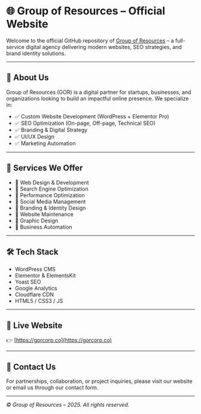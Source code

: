 # 🌐 Group of Resources – Official Website

Welcome to the official GitHub repository of [Group of Resources](https://gorcorp.co) – a full-service digital agency delivering modern websites, SEO strategies, and brand identity solutions.

---

## 🚀 About Us

Group of Resources (GOR) is a digital partner for startups, businesses, and organizations looking to build an impactful online presence. We specialize in:

- ✅ Custom Website Development (WordPress + Elementor Pro)
- ✅ SEO Optimization (On-page, Off-page, Technical SEO)
- ✅ Branding & Digital Strategy
- ✅ UI/UX Design
- ✅ Marketing Automation

---

## 💼 Services We Offer

- 🔹 Web Design & Development  
- 🔹 Search Engine Optimization  
- 🔹 Performance Optimization  
- 🔹 Social Media Management  
- 🔹 Branding & Identity Design  
- 🔹 Website Maintenance  
- 🔹 Graphic Design  
- 🔹 Business Automation

---

## 🛠️ Tech Stack

- WordPress CMS  
- Elementor & ElementsKit  
- Yoast SEO  
- Google Analytics  
- Cloudflare CDN  
- HTML5 / CSS3 / JS

---

## 📌 Live Website

👉 [https://gorcorp.co](https://gorcorp.co)

---

## 📧 Contact Us

For partnerships, collaboration, or project inquiries, please visit our website or email us through our contact form.

---

_© Group of Resources – 2025. All rights reserved._
